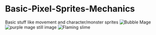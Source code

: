 # Basic-Pixel-Sprites-Mechanics
Basic stuff like movement and character/monster sprites
![Bubble Mage](https://github.com/BlackKai11/Basic-Pixel-Game-Mechanics/assets/106634956/902815b1-c4f8-4c53-8f59-48e48d33c783)
![purple mage still image](https://github.com/BlackKai11/Basic-Pixel-Game-Mechanics/assets/106634956/cf8033c8-df99-457e-88ba-092329b93612)
![Flaming slime](https://github.com/BlackKai11/Basic-Pixel-Game-Mechanics/assets/106634956/546eeb5c-cdfd-4860-9ca7-9eadc6652114)

